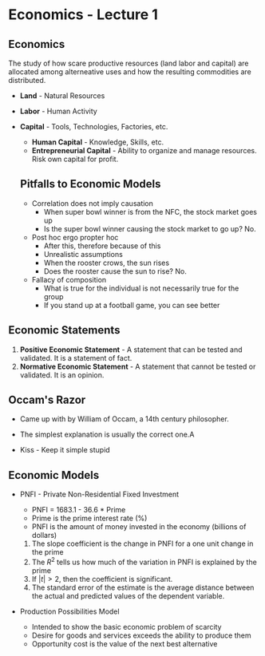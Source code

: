 # Economics - Lecture 1

## Economics

The study of how scare productive resources (land labor and capital) are allocated among alterneative uses and how the resulting commodities are distributed.

- **Land** - Natural Resources
- **Labor** - Human Activity
- **Capital** - Tools, Technologies, Factories, etc.

  - **Human Capital** - Knowledge, Skills, etc.
  - **Entrepreneurial Capital** - Ability to organize and manage resources. Risk own capital for profit.

  ## Pitfalls to Economic Models

  - Correlation does not imply causation
    - When super bowl winner is from the NFC, the stock market goes up
    - Is the super bowl winner causing the stock market to go up? No.
  - Post hoc ergo propter hoc
    - After this, therefore because of this
    - Unrealistic assumptions
    - When the rooster crows, the sun rises
    - Does the rooster cause the sun to rise? No.
  - Fallacy of composition
    - What is true for the individual is not necessarily true for the group
    - If you stand up at a football game, you can see better

## Economic Statements

1. **Positive Economic Statement** - A statement that can be tested and validated. It is a statement of fact.
2. **Normative Economic Statement** - A statement that cannot be tested or validated. It is an opinion.

## Occam's Razor

- Came up with by William of Occam, a 14th century philosopher.
- The simplest explanation is usually the correct one.A

- Kiss - Keep it simple stupid

## Economic Models

- PNFI - Private Non-Residential Fixed Investment

  - PNFI = 1683.1 - 36.6 \* Prime
  - Prime is the prime interest rate (%)
  - PNFI is the amount of money invested in the economy (billions of dollars)

  1. The slope coefficient is the change in PNFI for a one unit change in the prime
  2. The $R^2$ tells us how much of the variation in PNFI is explained by the prime
  3. If $|t| > 2$, then the coefficient is significant.
  4. The standard error of the estimate is the average distance between the actual and predicted values of the dependent variable.

- Production Possibilities Model
  - Intended to show the basic economic problem of scarcity
  - Desire for goods and services exceeds the ability to produce them
  - Opportunity cost is the value of the next best alternative
